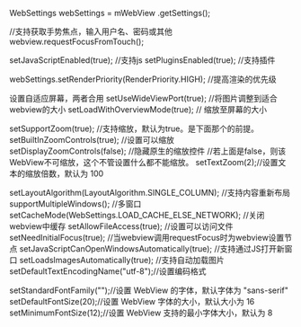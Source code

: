 WebSettings webSettings = mWebView .getSettings();

//支持获取手势焦点，输入用户名、密码或其他
webview.requestFocusFromTouch();

setJavaScriptEnabled(true);  //支持js
setPluginsEnabled(true);  //支持插件

webSettings.setRenderPriority(RenderPriority.HIGH);  //提高渲染的优先级

设置自适应屏幕，两者合用
setUseWideViewPort(true);  //将图片调整到适合webview的大小
setLoadWithOverviewMode(true); // 缩放至屏幕的大小

setSupportZoom(true);  //支持缩放，默认为true。是下面那个的前提。
setBuiltInZoomControls(true); //设置可以缩放
setDisplayZoomControls(false); //隐藏原生的缩放控件
//若上面是false，则该WebView不可缩放，这个不管设置什么都不能缩放。
setTextZoom(2);//设置文本的缩放倍数，默认为 100

setLayoutAlgorithm(LayoutAlgorithm.SINGLE_COLUMN); //支持内容重新布局
supportMultipleWindows();  //多窗口
setCacheMode(WebSettings.LOAD_CACHE_ELSE_NETWORK);  //关闭webview中缓存
setAllowFileAccess(true);  //设置可以访问文件
setNeedInitialFocus(true); //当webview调用requestFocus时为webview设置节点
setJavaScriptCanOpenWindowsAutomatically(true); //支持通过JS打开新窗口
setLoadsImagesAutomatically(true);  //支持自动加载图片
setDefaultTextEncodingName("utf-8");//设置编码格式

setStandardFontFamily("");//设置 WebView 的字体，默认字体为 "sans-serif"
setDefaultFontSize(20);//设置 WebView 字体的大小，默认大小为 16
setMinimumFontSize(12);//设置 WebView 支持的最小字体大小，默认为 8